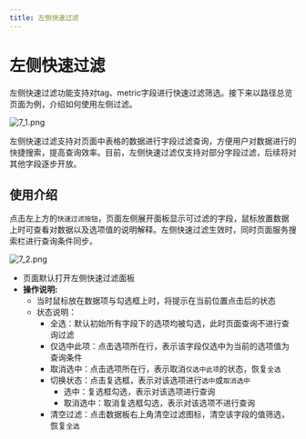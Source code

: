 ```yaml
---
title: 左侧快速过滤
---
```


# 左侧快速过滤

左侧快速过滤功能支持对tag、metric字段进行快速过滤筛选。接下来以路径总览页面为例，介绍如何使用左侧过滤。

![7_1.png](https://yunshan-guangzhou.oss-cn-beijing.aliyuncs.com/pub/pic/20230920650a9fb1183e5.png)  

左侧快速过滤支持对页面中表格的数据进行字段过滤查询，方便用户对数据进行的快捷搜索，提高查询效率。目前，左侧快速过滤仅支持对部分字段过滤，后续将对其他字段逐步开放。

## 使用介绍

点击左上方的`快速过滤按钮`，页面左侧展开面板显示可过滤的字段，鼠标放置数据上时可查看对数据以及选项值的说明解释。左侧快速过滤生效时，同时页面服务搜索栏进行查询条件同步。

![7_2.png](https://yunshan-guangzhou.oss-cn-beijing.aliyuncs.com/pub/pic/20230920650a9fb139c2f.png)

- 页面默认打开左侧快速过滤面板
- **操作说明:**
  - 当时鼠标放在数据项与勾选框上时，将提示在当前位置点击后的状态
  - 状态说明：
    - 全选：默认初始所有字段下的选项均被勾选，此时页面查询不进行查询过滤
    - 仅选中此项：点击选项所在行，表示该字段仅选中为当前的选项值为查询条件
    - 取消选中：点击选项所在行，表示取消`仅选中此项`的状态，恢复`全选`
    - 切换状态：点击复选框，表示对该选项进行`选中`或`取消选中`
      - 选中：复选框勾选，表示对该选项进行查询
      - 取消选中：取消复选框勾选，表示对该选项不进行查询
    - 清空过滤：点击数据板右上角清空过滤图标，清空该字段的值筛选，恢复`全选`
